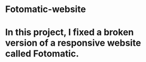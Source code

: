 # Fotomatic-website
# In this project, I fixed a broken version of a responsive website called Fotomatic.
